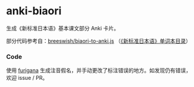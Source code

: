 # anki-biaori

生成《新标准日本语》基本课文部分 Anki 卡片。

部分代码参考自：[breeswish/biaori-to-anki.js](https://gist.github.com/breeswish/807218232c3b8f3dd012bd3205692139) （[《新标准日本语》单词本目录](https://zhuanlan.zhihu.com/p/58139619)）

### Code

使用 [furigana](https://github.com/MikimotoH/furigana) 生成注音假名，并手动更改了标注错误的地方。如发现仍有错误，欢迎 issue / PR。
